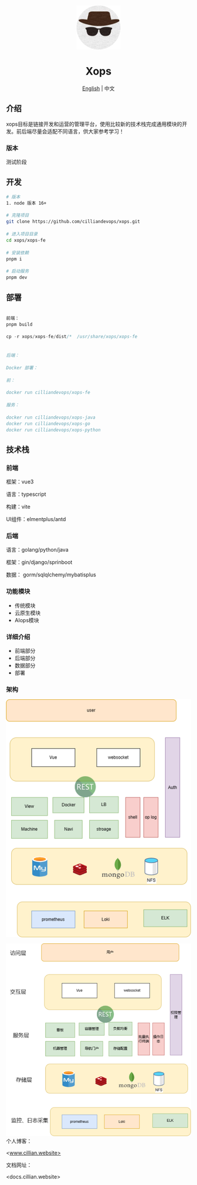 <div align="center">
  <img alt="xops Logo" width="120" height="120" src="xops-fe/src/assets/xops.png">
  <h1>Xops </h1>
   <span><a href="./README.md">English</a> | 中文</span>
</div>

## 介绍

xops目标是链接开发和运营的管理平台，使用比较新的技术栈完成通用模块的开发。前后端尽量会适配不同语言，供大家参考学习！

### 版本

测试阶段

## 开发

```bash
# 版本
1. node 版本 16+

# 克隆项目
git clone https://github.com/cilliandevops/xops.git

# 进入项目目录
cd xops/xops-fe

# 安装依赖
pnpm i

# 启动服务
pnpm dev
```

## 部署

```js

前端：
pnpm build

cp -r xops/xops-fe/dist/*  /usr/share/xops/xops-fe


后端： 

Docker 部署：

前：

docker run cilliandevops/xops-fe

服务：

docker run cilliandevops/xops-java
docker run cilliandevops/xops-go
docker run cilliandevops/xops-python


```

## 技术栈

### 前端

框架：vue3

语言：typescript

构建：vite

UI组件：elmentplus/antd

### 后端

语言：golang/python/java

框架：gin/django/sprinboot

数据： gorm/sqlqlchemy/mybatisplus

### 功能模块

- 传统模块
- 云原生模块
- AIops模块

### 详细介绍

- 前端部分
- 后端部分
- 数据部分
- 部署


### 架构

![Alt text](xops-fe/public/frame.png)

![Alt text](xops-fe/public/%E6%9E%B6%E6%9E%84.png)
个人博客：

<www.cillian.website>

文档网址：

<docs.cillian.website>